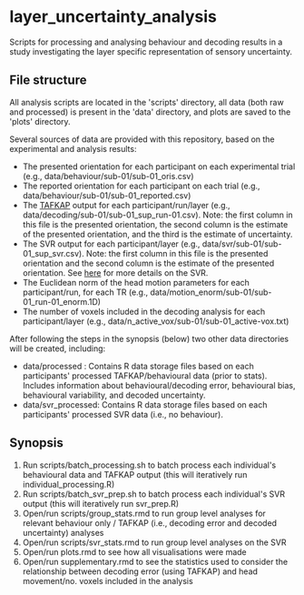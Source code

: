 # layer_uncertainty_analysis
Scripts for processing and analysing behaviour and decoding results in a study investigating the layer specific representation of sensory uncertainty.

## File structure
All analysis scripts are located in the 'scripts' directory, all data (both raw and processed) is present in the 'data' directory, and plots are saved to the 'plots' directory.

Several sources of data are provided with this repository, based on the experimental and analysis results:
* The presented orientation for each participant on each experimental trial (e.g., data/behaviour/sub-01/sub-01_oris.csv)
* The reported orientation for each participant on each trial (e.g., data/behaviour/sub-01/sub-01_reported.csv)
* The [TAFKAP](https://github.com/jeheelab/TAFKAP) output for each participant/run/layer (e.g., data/decoding/sub-01/sub-01_sup_run-01.csv). Note: the first column in this file is the presented orientation, the second column is the estimate of the presented orientation, and the third is the estimate of uncertainty.
* The SVR output for each participant/layer (e.g., data/svr/sub-01/sub-01_sup_svr.csv). Note: the first column in this file is the presented orientation and the second column is the estimate of the presented orientation. See [here](https://github.com/joshjcorbett/circular-svr) for more details on the SVR.
* The Euclidean norm of the head motion parameters for each participant/run, for each TR (e.g., data/motion_enorm/sub-01/sub-01_run-01_enorm.1D)
* The number of voxels included in the decoding analysis for each participant/layer (e.g., data/n_active_vox/sub-01/sub-01_active-vox.txt)

After following the steps in the synopsis (below) two other data directories will be created, including:
* data/processed : Contains R data storage files based on each participants' processed TAFKAP/behavioural data (prior to stats). Includes information about behavioural/decoding error, behavioural bias, behavioural variability, and decoded uncertainty.
* data/svr_processed: Contains R data storage files based on each participants' processed SVR data (i.e., no behaviour).

## Synopsis

1. Run scripts/batch_processing.sh to batch process each individual's behavioural data and TAFKAP output (this will iteratively run individual_processing.R)
2. Run scripts/batch_svr_prep.sh to batch process each individual's SVR output (this will iteratively run svr_prep.R)
3. Open/run scripts/group_stats.rmd to run group level analyses for relevant behaviour only / TAFKAP (i.e., decoding error and decoded uncertainty) analyses
4. Open/run scripts/svr_stats.rmd to run group level analyses on the SVR
5. Open/run plots.rmd to see how all visualisations were made
6. Open/run supplementary.rmd to see the statistics used to consider the relationship between decoding error (using TAFKAP) and head movement/no. voxels included in the analysis
